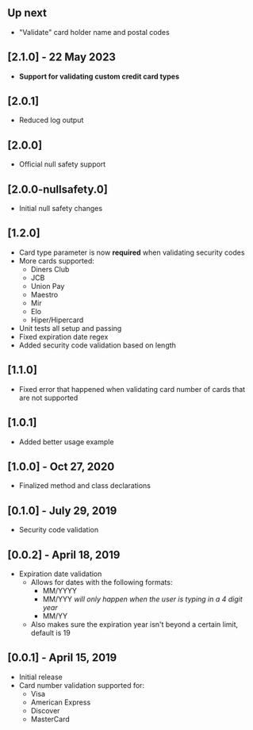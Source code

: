 ## Up next
* "Validate" card holder name and postal codes

## [2.1.0] - 22 May 2023
* **Support for validating custom credit card types**

## [2.0.1]
* Reduced log output

## [2.0.0]
* Official null safety support

## [2.0.0-nullsafety.0]
* Initial null safety changes

## [1.2.0]
* Card type parameter is now **required** when validating security codes
* More cards supported:
  * Diners Club
  * JCB
  * Union Pay
  * Maestro
  * Mir
  * Elo
  * Hiper/Hipercard
* Unit tests all setup and passing
* Fixed expiration date regex
* Added security code validation based on length

## [1.1.0]
* Fixed error that happened when validating card number of cards that are not supported

## [1.0.1]
* Added better usage example

## [1.0.0] - Oct 27, 2020
* Finalized method and class declarations

## [0.1.0] - July 29, 2019
* Security code validation

## [0.0.2] - April 18, 2019
* Expiration date validation
  * Allows for dates with the following formats:
    * MM/YYYY
    * MM/YYY *will only happen when the user is typing in a 4 digit year*
    * MM/YY
  * Also makes sure the expiration year isn't beyond a certain limit, default is 19

## [0.0.1] - April 15, 2019

* Initial release
* Card number validation supported for:
  * Visa
  * American Express
  * Discover
  * MasterCard
